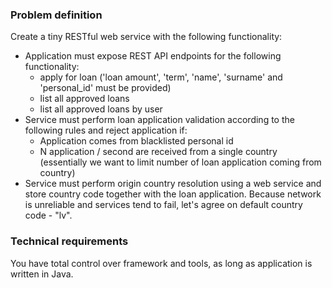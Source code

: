 ### Problem definition
Create a tiny RESTful web service with the following functionality:

- Application must expose REST API endpoints for the following functionality:
  - apply for loan ('loan amount', 'term', 'name', 'surname' and 'personal_id' must be provided)
  - list all approved loans
  - list all approved loans by user
- Service must perform loan application validation according to the following rules and reject application if:
  - Application comes from blacklisted personal id
  - N application / second are received from a single country (essentially we want to limit number of loan application coming from country)
- Service must perform origin country resolution using a web service and store  country code together with the loan application. Because network is unreliable and services tend to fail, let's agree on default country code - "lv".

### Technical requirements

You have total control over framework and tools, as long as application is written in Java.
  